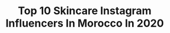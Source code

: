 ---
title: Top 10 Skincare Instagram Influencers In Morocco In 2020
description: >-
  Find top skincare Instagram influencers in Morocco in 2020. Most popular hashtags: #skincare #skincareroutine #travel #beauty.
platform: Instagram
profiles:
  - username: "proud_oof_beauty"
    fullname: >-
      MAHA       مهـــى 🎀
    location: "Morocco"
    followers: 65352
    engagement: 181
    commentsToLikes: 0.096463
    id: ck14gu7p171w70i19azzy15n9
    verified: false
    hashtags: "#bdouniabatma, #marocaine, #bloggers, #salmarachid"
  - username: "happylittlefrenchie"
    fullname: >-
      Ouiame 💫
    location: "Morocco"
    followers: 9568
    engagement: 542
    commentsToLikes: 0.200580
    id: ck5hmgq2ylx710i111jf5gxxd
    verified: false
    hashtags: "#style, #bodyfirming, #neutralstyle, #parisianstyle"
  - username: "sarah_abyak"
    fullname: >-
      S A R O U N E T T E💄
    location: "Morocco"
    followers: 41518
    engagement: 146
    commentsToLikes: 0.097506
    id: ck8taxalwtgj10j78pmcfnlgk
    verified: false
    hashtags: "#maquiagem, #instagood, #eyeshadow, #beauty"
  - username: "bibons"
    fullname: >-
      Bilyana Slaveykova
    location: "Morocco"
    followers: 19079
    engagement: 586
    commentsToLikes: 0.025002
    id: ck5c84hv28r4o0i11omtotii5
    verified: false
    hashtags: "#ontheroad, #memories, #burningman, #timetravel"
  - username: "malakiies"
    fullname: >-
      Malak
    location: "Morocco"
    followers: 162839
    engagement: 477
    commentsToLikes: 0.010714
    id: ck6tjsfk83by10j712vsogvlg
    verified: false
    hashtags: "#curls, #diyvideo, #superdown, #dryskin"
  - username: "zineb.snihji"
    fullname: >-
      Zineb.Snihji
    location: "Morocco"
    followers: 79440
    engagement: 574
    commentsToLikes: 0.015347
    id: ckaowbrlt883e0i78zll6amqi
    verified: false
    hashtags: "#skincareroutine, #skincare, #masque"
  - username: "_awaatif_"
    fullname: >-
      A_W_A_T_I_F🧜🏻‍♀️🧜🏻‍♀️
    location: "Morocco"
    followers: 6589
    engagement: 1795
    commentsToLikes: 0.018636
    id: ckap6c1wgf9d60i78kp0svl22
    verified: false
    hashtags: "#life, #skincare, #summer, #marrakech"
  - username: "ingyelengbawy"
    fullname: >-
      IngyElengbawy انچي الانجباوى
    location: "Morocco"
    followers: 334094
    engagement: 324
    commentsToLikes: 0.048366
    id: ck5c4e07r15id0i11orq74i78
    verified: false
    hashtags: "#fahsionista, #birthday, #100wesh, #styleoftheday"
  - username: "nada.oubnichou"
    fullname: >-
      Empowering Women
    location: "Morocco"
    followers: 390798
    engagement: 232
    commentsToLikes: 0.023415
    id: ck5hquo3ftr460i118rot4qtu
    verified: false
    hashtags: "#cute, #girl, #girls, #makeupmess"
  - username: "mformariza"
    fullname: >-
      Mariza Bairaktari
    location: "Morocco"
    followers: 34054
    engagement: 265
    commentsToLikes: 0.013417
    id: ck5c27r7rwpk90i11q15ap83a
    verified: false
    hashtags: "#dressup, #morocco, #butter, #chloesignature"
---